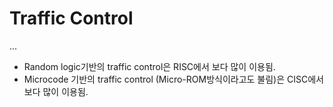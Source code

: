 # Traffic Control

...

* Random logic기반의 traffic control은 RISC에서 보다 많이 이용됨.
* Microcode 기반의 traffic control (Micro-ROM방식이라고도 불림)은 CISC에서 보다 많이 이용됨.